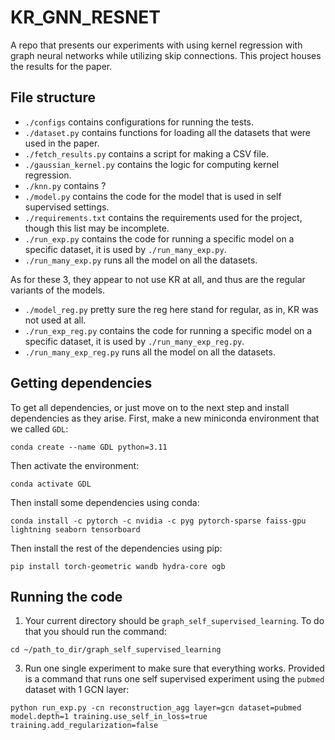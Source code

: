 # KR_GNN_RESNET
A repo that presents our experiments with using kernel
regression with graph neural networks while utilizing skip 
connections. This project houses the results for the paper.

## File structure

* `./configs` contains configurations for running the tests.
* `./dataset.py` contains functions for loading all the datasets that were used in the paper.
* `./fetch_results.py` contains a script for making a CSV file.
* `./gaussian_kernel.py` contains the logic for computing kernel regression.
* `./knn.py` contains ?
* `./model.py` contains the code for the model that is used in self supervised settings.
* `./requirements.txt` contains the requirements used for the project, though this list may be incomplete.
* `./run_exp.py` contains the code for running a specific model on a specific dataset, it is used by `./run_many_exp.py`.
* `./run_many_exp.py` runs all the model on all the datasets.

As for these 3, they appear to not use KR at all, and thus are the regular variants of the models.
* `./model_reg.py` pretty sure the reg here stand for regular, as in, KR was not used at all.
* `./run_exp_reg.py` contains the code for running a specific model on a specific dataset, it is used by `./run_many_exp_reg.py`.
* `./run_many_exp_reg.py` runs all the model on all the datasets.


## Getting dependencies

To get all dependencies, or just move on to the next step and install dependencies as they arise.
First, make a new miniconda environment that we called `GDL`:
```commandline
conda create --name GDL python=3.11
```
Then activate the environment:
```commandline
conda activate GDL
```
Then install some dependencies using conda:
```commandline
conda install -c pytorch -c nvidia -c pyg pytorch-sparse faiss-gpu lightning seaborn tensorboard
```
Then install the rest of the dependencies using pip:
```commandline
pip install torch-geometric wandb hydra-core ogb
```

## Running the code

1. Your current directory should be `graph_self_supervised_learning`. 
To do that you should run the command:
```commandline
cd ~/path_to_dir/graph_self_supervised_learning
```

3. Run one single experiment to make sure that everything works. 
Provided is a command that runs one self supervised experiment
using the `pubmed` dataset with 1 GCN layer:
```commandline
python run_exp.py -cn reconstruction_agg layer=gcn dataset=pubmed model.depth=1 training.use_self_in_loss=true training.add_regularization=false
```